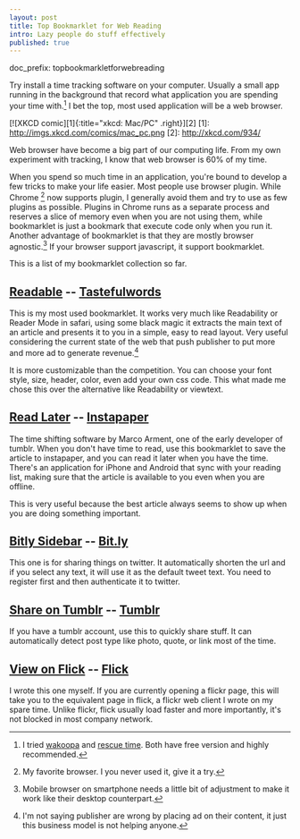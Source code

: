 ```yaml
---
layout: post
title: Top Bookmarklet for Web Reading
intro: Lazy people do stuff effectively
published: true
---
```

doc_prefix: topbookmarkletforwebreading

Try install a time tracking software on your computer. Usually a small app running in the background that record what application you are spending your time with.[^time tracking] I bet the top, most used application will be a web browser.

[![XKCD comic][1]{:title="xkcd: Mac/PC" .right}][2]
[1]: http://imgs.xkcd.com/comics/mac_pc.png
[2]: http://xkcd.com/934/

Web browser have become a big part of our computing life. From my own experiment with tracking, I know that web browser is 60% of my time. 

When you spend so much time in an application, you're bound to develop a few tricks to make your life easier. Most people use browser plugin. While Chrome [^Chrome] now supports plugin, I generally avoid them and try to use as few plugins as possible. Plugins in Chrome runs as a separate process and reserves a slice of memory even when you are not using them, while bookmarklet is just a bookmark that execute code only when you run it. Another advantage of bookmarklet is that they are mostly browser agnostic.[^agnostic] If your browser support javascript, it support bookmarklet.

[^Chrome]: My favorite browser. I you never used it, give it a try.

This is a list of my bookmarklet collection so far.

## <a id="bookmarklet" href="javascript:(function(){_readableOptions={'text_font':'quote(Quattrocento), quote(Quattrocento Roman Regular), quote(Palatino Linotype), Palatino, quote(Book Antigua), Georgia, serif','text_font_monospace':'quote(Lucida Console), quote(Andale Mono), Monaco, monospace','text_font_header':'quote(OFL Sorts Mill Goudy TT), Palatino, Georgia, serif','text_size':'22px','text_line_height':'1.5','box_width':'30em','color_text':'#F0F0F0','color_background':'#343A3A','color_links':'#99CCFF','text_align':'normal','base':'blueprint','custom_css':'#box{width:25em;text-shadow: #DDD 0px 0px 1px;}blockquote { padding: 0em 0em 0em 0.7em; font-style: normal; margin-left: 1em;border-left: solid 1px #AAA;}'};if(document.getElementsByTagName('body').length>0);else{return;}if(window.$readable){if(window.$readable.bookmarkletTimer){return;}}else{window.$readable={};}window.$readable.bookmarkletTimer=true;window.$readable.options=_readableOptions;if(window.$readable.bookmarkletClicked){window.$readable.bookmarkletClicked();return;}_readableScript=document.createElement('script');_readableScript.setAttribute('src','http://readable-static.tastefulwords.com/target.js?rand='+encodeURIComponent(Math.random()));document.getElementsByTagName('body')[0].appendChild(_readableScript);})()">Readable</a> -- [Tastefulwords]
This is my most used bookmarklet. It works very much like Readability or Reader Mode in safari, using some black magic it extracts the main text of an article and presents it to you in a simple, easy to read layout. Very useful considering the current state of the web that push publisher to put more and more ad to generate revenue.[^ad]

It is more customizable than the competition. You can choose your font style, size, header, color, even add your own css code. This what made me chose this over the alternative like Readability or viewtext.

## [Read Later] -- [Instapaper]
The time shifting software by Marco Arment, one of the early developer of tumblr. When you don't have time to read, use this bookmarklet to save the article to instapaper, and you can read it later when you have the time. There's an application for iPhone and Android that sync with your reading list, making sure that the article is available to you even when you are offline. 

This is very useful because the best article always seems to show up when you are doing something important.

## [Bitly Sidebar] -- [Bit.ly](http://bit.ly)
This one is for sharing things on twitter. It automatically shorten the url and if you select any text, it will use it as the default tweet text. You need to register first and then authenticate it to twitter.

## [Share on Tumblr] -- [Tumblr](http://tumblr.com)
If you have a tumblr account, use this to quickly share stuff. It can automatically detect post type like photo, quote, or link most of the time.

## [View on Flick] -- [Flick](http://flick.fajarnurdiansyah.com)
I wrote this one myself. If you are currently opening a flickr page, this will take you to the equivalent page in flick, a flickr web client I wrote on my spare time. Unlike flickr, flick usually load faster and more importantly, it's not blocked in most company network.


[Instapaper]: http://www.instapaper.com
[Tastefulwords]: http://readable.tastefulwords.com

[Read Later]: javascript:function%20iprl5(){var%20d=document,z=d.createElement('scr'+'ipt'),b=d.body,l=d.location;try{if(!b)throw(0);d.title='(Saving...)%20'+d.title;z.setAttribute('src',l.protocol+'//www.instapaper.com/j/YpdELsFR0ryf?u='+encodeURIComponent(l.href)+'&t='+(new%20Date().getTime()));b.appendChild(z);}catch(e){alert('Please%20wait%20until%20the%20page%20has%20loaded.');}}iprl5();void(0)

[Bitly Sidebar]: javascript:var%20e=document.createElement('script');e.setAttribute('language','javascript');e.setAttribute('src','//bitly.com/bookmarklet/load.js');document.body.appendChild(e);void(0);

[Share on Tumblr]: javascript:var%20d=document,w=window,e=w.getSelection,k=d.getSelection,x=d.selection,s=(e?e():(k)?k():(x?x.createRange().text:0)),f='http://www.tumblr.com/share',l=d.location,e=encodeURIComponent,p='?v=3&u='+e(l.href)%20+'&t='+e(d.title)%20+'&s='+e(s),u=f+p;try{if(!/^(.*\.)?tumblr[^.]*$/.test(l.host))throw(0);tstbklt();}catch(z){a%20=function(){if(!w.open(u,'t','toolbar=0,resizable=0,status=1,width=450,height=430'))l.href=u;};if(/Firefox/.test(navigator.userAgent))setTimeout(a,0);else%20a();}void(0)

[View on Flick]: javascript:(function(){var%20str=location.href;str=str.replace('www.flickr','flickrforsalaryman.appspot');var%20regs=new%20RegExp('x\/t\/[0-9]+\/','g');str=str.replace(regs,'');;location.href=str;})();

[^time tracking]: I tried [wakoopa](http://social.wakoopa.com) and [rescue time](http://www.rescuetime.com). Both have free version and highly recommended.
[^vs]: I track time on both office and home computer, so it only make sense if Visual studio only got a third of my time in a day.
[^ad]: I'm not saying publisher are wrong by placing ad on their content, it just this business model is not helping anyone.
[^agnostic]: Mobile browser on smartphone needs a little bit of adjustment to make it work like their desktop counterpart.